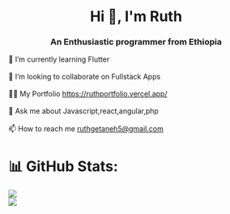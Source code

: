 <h1 align="center">Hi 👋, I'm Ruth</h1>
<h3 align="center">An Enthusiastic programmer from Ethiopia</h3>

🌱 I’m currently learning Flutter<br>
<br>👯 I’m looking to collaborate on Fullstack Apps<br>
<br>👨‍💻 My Portfolio https://ruthportfolio.vercel.app/<br>
<br>💬 Ask me about Javascript,react,angular,php<br><br>
📫 How to reach me ruthgetaneh5@gmail.com



# 📊 GitHub Stats:
![](https://github-readme-streak-stats.herokuapp.com/?user=dot-ruth&theme=dark&hide_border=false)<br/>
![](https://github-readme-stats.vercel.app/api/top-langs/?username=dot-ruth&theme=dark&hide_border=false&include_all_commits=true&count_private=true&layout=compact)



<!-- Proudly created with GPRM ( https://gprm.itsvg.in ) -->
